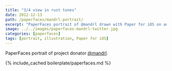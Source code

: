 ```yaml
---
title: "3/4 view in rust tones"
date: 2012-12-13
path: /paperfaces/mandrl-portrait/
excerpt: "PaperFaces portrait of @mandrl drawn with Paper for iOS on an iPad."
image: ../../images/paperfaces-mandrl-twitter.jpg
categories: [paperfaces]
tags: [portrait, illustration, Paper for iOS]
---
```


PaperFaces portrait of project donator [@mandrl](https://twitter.com/mandrl).

{% include_cached boilerplate/paperfaces.md %}
